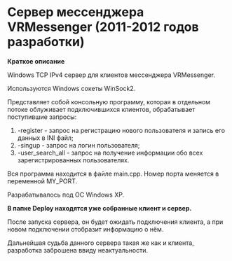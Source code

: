 # Сервер мессенджера VRMessenger (2011-2012 годов разработки)

**Краткое описание**

Windows TCP IPv4 сервер для клиентов мессенджера VRMessenger.

Используются Windows сокеты WinSock2.

Представляет собой консольную программу, которая в отдельном потоке облуживает
подключившихся клиентов, обрабатывает поступившие запросы:

1) -register - запрос на регистрацию нового пользователя и запись его данных
в INI файл;
2) -singup - запрос на логин пользователя;
3) -user_search_all - запрос на получение информации обо всех зарегистрированных 
пользователях.

Вся программа находится в файле main.cpp. Номер порта меняется в переменной MY_PORT. 

Разрабатывалось под ОС Windows XP. 

**В папке Deploy находятся уже собранные клиент и сервер.**

После запуска сервера, он будет ожидать подключения клиента, а при новом подключении
отобразит информацию о нём. 

Дальнейшая судьба данного сервера такая же как и клиента, разработка заброшена ввиду
неактуальности.
